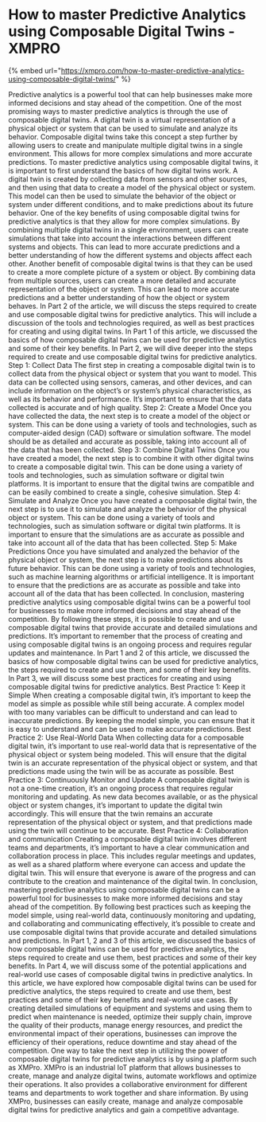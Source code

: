# How to master Predictive Analytics using Composable Digital Twins - XMPRO

{% embed url="https://xmpro.com/how-to-master-predictive-analytics-using-composable-digital-twins/" %}

Predictive analytics is a powerful tool that can help businesses make more informed decisions and stay ahead of the competition. One of the most promising ways to master predictive analytics is through the use of composable digital twins.
A digital twin is a virtual representation of a physical object or system that can be used to simulate and analyze its behavior. Composable digital twins take this concept a step further by allowing users to create and manipulate multiple digital twins in a single environment. This allows for more complex simulations and more accurate predictions.
To master predictive analytics using composable digital twins, it is important to first understand the basics of how digital twins work. A digital twin is created by collecting data from sensors and other sources, and then using that data to create a model of the physical object or system. This model can then be used to simulate the behavior of the object or system under different conditions, and to make predictions about its future behavior.
One of the key benefits of using composable digital twins for predictive analytics is that they allow for more complex simulations. By combining multiple digital twins in a single environment, users can create simulations that take into account the interactions between different systems and objects. This can lead to more accurate predictions and a better understanding of how the different systems and objects affect each other.
Another benefit of composable digital twins is that they can be used to create a more complete picture of a system or object. By combining data from multiple sources, users can create a more detailed and accurate representation of the object or system. This can lead to more accurate predictions and a better understanding of how the object or system behaves.
In Part 2 of the article, we will discuss the steps required to create and use composable digital twins for predictive analytics. This will include a discussion of the tools and technologies required, as well as best practices for creating and using digital twins.
In Part 1 of this article, we discussed the basics of how composable digital twins can be used for predictive analytics and some of their key benefits. In Part 2, we will dive deeper into the steps required to create and use composable digital twins for predictive analytics.
Step 1: Collect Data
The first step in creating a composable digital twin is to collect data from the physical object or system that you want to model. This data can be collected using sensors, cameras, and other devices, and can include information on the object’s or system’s physical characteristics, as well as its behavior and performance. It’s important to ensure that the data collected is accurate and of high quality.
Step 2: Create a Model
Once you have collected the data, the next step is to create a model of the object or system. This can be done using a variety of tools and technologies, such as computer-aided design (CAD) software or simulation software. The model should be as detailed and accurate as possible, taking into account all of the data that has been collected.
Step 3: Combine Digital Twins
Once you have created a model, the next step is to combine it with other digital twins to create a composable digital twin. This can be done using a variety of tools and technologies, such as simulation software or digital twin platforms. It is important to ensure that the digital twins are compatible and can be easily combined to create a single, cohesive simulation.
Step 4: Simulate and Analyze
Once you have created a composable digital twin, the next step is to use it to simulate and analyze the behavior of the physical object or system. This can be done using a variety of tools and technologies, such as simulation software or digital twin platforms. It is important to ensure that the simulations are as accurate as possible and take into account all of the data that has been collected.
Step 5: Make Predictions
Once you have simulated and analyzed the behavior of the physical object or system, the next step is to make predictions about its future behavior. This can be done using a variety of tools and technologies, such as machine learning algorithms or artificial intelligence. It is important to ensure that the predictions are as accurate as possible and take into account all of the data that has been collected.
In conclusion, mastering predictive analytics using composable digital twins can be a powerful tool for businesses to make more informed decisions and stay ahead of the competition. By following these steps, it is possible to create and use composable digital twins that provide accurate and detailed simulations and predictions. It’s important to remember that the process of creating and using composable digital twins is an ongoing process and requires regular updates and maintenance.
In Part 1 and 2 of this article, we discussed the basics of how composable digital twins can be used for predictive analytics, the steps required to create and use them, and some of their key benefits. In Part 3, we will discuss some best practices for creating and using composable digital twins for predictive analytics.
Best Practice 1: Keep it Simple
When creating a composable digital twin, it’s important to keep the model as simple as possible while still being accurate. A complex model with too many variables can be difficult to understand and can lead to inaccurate predictions. By keeping the model simple, you can ensure that it is easy to understand and can be used to make accurate predictions.
Best Practice 2: Use Real-World Data
When collecting data for a composable digital twin, it’s important to use real-world data that is representative of the physical object or system being modeled. This will ensure that the digital twin is an accurate representation of the physical object or system, and that predictions made using the twin will be as accurate as possible.
Best Practice 3: Continuously Monitor and Update
A composable digital twin is not a one-time creation, it’s an ongoing process that requires regular monitoring and updating. As new data becomes available, or as the physical object or system changes, it’s important to update the digital twin accordingly. This will ensure that the twin remains an accurate representation of the physical object or system, and that predictions made using the twin will continue to be accurate.
Best Practice 4: Collaboration and communication
Creating a composable digital twin involves different teams and departments, it’s important to have a clear communication and collaboration process in place. This includes regular meetings and updates, as well as a shared platform where everyone can access and update the digital twin. This will ensure that everyone is aware of the progress and can contribute to the creation and maintenance of the digital twin.
In conclusion, mastering predictive analytics using composable digital twins can be a powerful tool for businesses to make more informed decisions and stay ahead of the competition. By following best practices such as keeping the model simple, using real-world data, continuously monitoring and updating, and collaborating and communicating effectively, it’s possible to create and use composable digital twins that provide accurate and detailed simulations and predictions.
In Part 1, 2 and 3 of this article, we discussed the basics of how composable digital twins can be used for predictive analytics, the steps required to create and use them, best practices and some of their key benefits. In Part 4, we will discuss some of the potential applications and real-world use cases of composable digital twins in predictive analytics.
In this article, we have explored how composable digital twins can be used for predictive analytics, the steps required to create and use them, best practices and some of their key benefits and real-world use cases. By creating detailed simulations of equipment and systems and using them to predict when maintenance is needed, optimize their supply chain, improve the quality of their products, manage energy resources, and predict the environmental impact of their operations, businesses can improve the efficiency of their operations, reduce downtime and stay ahead of the competition.
One way to take the next step in utilizing the power of composable digital twins for predictive analytics is by using a platform such as XMPro. XMPro is an industrial IoT platform that allows businesses to create, manage and analyze digital twins, automate workflows and optimize their operations. It also provides a collaborative environment for different teams and departments to work together and share information. By using XMPro, businesses can easily create, manage and analyze composable digital twins for predictive analytics and gain a competitive advantage.
